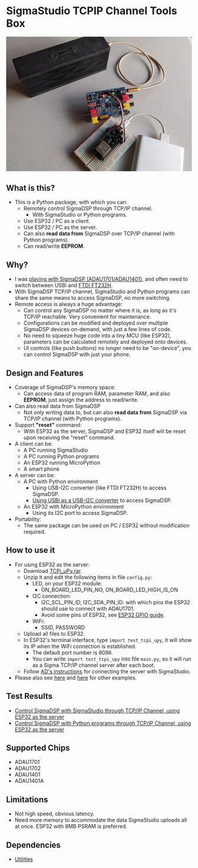 # SigmaStudio TCPIP Channel Tools Box
[![](https://raw.githubusercontent.com/Wei1234c/TCPi/master/jpgs/Sigma%20TCPi%20server.png)](https://youtu.be/fecBbvJBepI) 
## What is this?
- This is a Python package, with which you can:
    - Remotely control SigmaDSP through TCP/IP channel.
        - With SigmaStudio or Python programs.
    - Use ESP32 / PC as a client.
    - Use ESP32 / PC as the server. 
    - Can also **read data from** SigmaDSP over TCP/IP channel (with Python programs).
    - Can read/write **EEPROM**.
    

## Why?
- I was [playing with SigmaDSP (ADAU1701/ADAU1401)](https://github.com/Wei1234c/SigmaDSP), and often need to switch between USBi and [FTDI FT232H](https://www.google.com/search?q=ftdi+ft232h&sxsrf=APq-WBvh8jByLE89c5v9AHCrUAZXqxOAmA:1646325613903&source=lnms&tbm=isch&sa=X&ved=2ahUKEwjCrZrrsKr2AhVL05QKHeoaD4gQ_AUoAXoECAEQAw&biw=1396&bih=585&dpr=1.38).
- With SigmaDSP TCP/IP channel, SigmaStudio and Python programs can share the same means to access SigmaDSP, no more switching.
- Remote access is always a huge advantage:
	- Can control any SigmaDSP no matter where it is, as long as it's TCP/IP reachable. Very convenient for maintenance.
	- Configurations can be modified and deployed over multiple SigmaDSP devices on-demand, with just a few lines of code.
	- No need to squeeze huge code into a tiny MCU (like ESP32), parameters can be calculated remotely and deployed onto devices.
	- UI controls (like push buttons) no longer need to be "on-device", you can control SigmaDSP with just your phone.

## Design and Features
- Coverage of SigmaDSP's memory space:
    - Can access data of program RAM, parameter RAM, and also **EEPROM**, just assign the address to read/write.
- Can also read data from SigmaDSP
    - Not only writing data to, but can also **read data from** SigmaDSP via TCP/IP channel (with Python programs).
- Support **"reset"** command:
	- With ESP32 as the server, SigmaDSP and ESP32 itself will be reset upon receiving the "reset" command.
- A client can be:
    - A PC running SigmaStudio
    - A PC running Python programs
    - An ESP32 running MicroPython
	- A smart phone
- A server can be:
    - A PC with Python environment
        - Using USB-I2C converter (like FTDI FT232H) to access SigmaDSP.
        - [Using USBi as a USB-I2C converter](https://github.com/Wei1234c/USBi) to access SigmaDSP.        
    - An ESP32 with MicroPython environment 
        - Using its I2C port to access SigmaDSP.  
- Portability:
	- The same package can be used on PC / ESP32 without modification required.


## How to use it
- For using ESP32 as the server:
    - Download [TCPi_uPy.rar](https://github.com/Wei1234c/TCPi/raw/master/notebooks/tools/TCPi_uPy.rar).
    - Unzip it and edit the following items in file `config.py`:
        - LED, on your ESP32 module:
            - ON_BOARD_LED_PIN_NO, ON_BOARD_LED_HIGH_IS_ON
        - I2C connection:
            - I2C_SCL_PIN_ID, I2C_SDA_PIN_ID: with which pins the ESP32 should use to connect with ADAU1701.
            - Avoid some pins of ESP32, see [ESP32 GPIO guide](https://randomnerdtutorials.com/esp32-pinout-reference-gpios/).
        - WiFi:
            - SSID, PASSWORD 
    - Upload all files to ESP32.
    - In ESP32's terminal interface, type `import test_tcpi_upy`, it will show its IP when the WiFi connection is established.
        - The default port number is 8086.
        - You can write `import test_tcpi_upy` into file `main.py`, so it will run as a Sigma TCP/IP channel server after each boot.
    - Follow [AD's instructions](https://wiki.analog.com/resources/tools-software/sigmastudio/usingsigmastudio/tcpipchannels_) for connecting the server with SigmaStudio.
- Please also see [here](https://github.com/Wei1234c/TCPi/tree/master/notebooks/Functional%20test) and [here](https://github.com/Wei1234c/TCPi/tree/master/codes/test/pc) for other examples.  


## Test Results
- [Control SigmaDSP with SigmaStudio through TCP/IP Channel, using ESP32 as the server](https://youtu.be/fecBbvJBepI) 
- [Control SigmaDSP with Python programs through TCP/IP Channel, using ESP32 as the server](https://youtu.be/0D95nNcjJ2Q)
    
## Supported Chips
- ADAU1701
- ADAU1702
- ADAU1401
- ADAU1401A

## Limitations
- Not high speed, obvious latency. 
- Need more memory to accommodate the data SigmaStudio uploads all at once. ESP32 with 8MB PSRAM is preferred.

## Dependencies
- [Utilities](https://github.com/Wei1234c/Utilities)